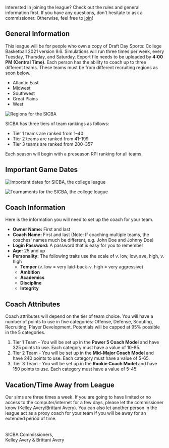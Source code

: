 Interested in joining the league? Check out the rules and general information first. If you have any questions, don't hesitate to ask a commissioner. Otherwise, feel free to [join](/join)!

## General Information

This league will be for people who own a copy of Draft Day Sports: College Basketball 2021 version 9.6. Simulations will run three times per week, every Tuesday, Thursday, and Saturday. Export file needs to be uploaded by **4:00 PM (Central Time)**. Each person has the ability to coach up to three different teams. These teams must be from different recruiting regions as soon below.

- Atlantic East
- Midwest
- Southwest
- Great Plains
- West

![Regions for the SICBA](college-regions.png)

SICBA has three tiers of team rankings as follows:

- Tier 1 teams are ranked from 1–40
- Tier 2 teams are ranked from 41–199
- Tier 3 teams are ranked from 200–357

Each season will begin with a preseason RPI ranking for all teams.

## Important Game Dates

![Important dates for SICBA, the college league](college-dates.png)

![Tournaments for the SICBA, the college league](college-tournaments.png)

## Coach Information

Here is the information you will need to set up the coach for your team.

- **Owner Name:** First and last
- **Coach Name:** First and last (Note: If coaching multiple teams, the coaches' names much be different, e.g. John Doe and Johnny Doe)
- **Login Password:** A password that is easy for you to remember
- **Age:** 25 and up
- **Personality:** The following traits use the scale of v. low, low, ave, high, v. high
  - **Temper** (v. low = very laid-back–v. high = very aggressive)
  - **Ambition**
  - **Academics**
  - **Discipline**
  - **Integrity**

## Coach Attributes

Coach attributes will depend on the tier of team choice. You will have a number of points to use in five categories: Offense, Defense, Scouting, Recruiting, Player Development. Potentials will be capped at 95% possible in the 5 categories.

1. Tier 1 Team - You will be set up in the **Power 5 Coach Model** and have 325 points to use. Each category must have a value of 10-85.
2. Tier 2 Team - You will be set up in the **Mid-Major Coach Model** and have 240 points to use. Each category must have a value of 5-65.
3. Tier 3 Team - You will be set up in the **Rookie Coach Model** and have 150 points to use. Each category must have a value of 5-45.

## Vacation/Time Away from League

Our sims are three times a week. If you are going to have limited or no access to the computer/internet for a few days, please let the commissioner know (Kelley Avery/Brittani Avery). You can also let another person in the league act as a proxy coach for your team if you will be away for an extended period of time.
\
\
\
SICBA Commissioners,\
Kelley Avery & Brittani Avery

